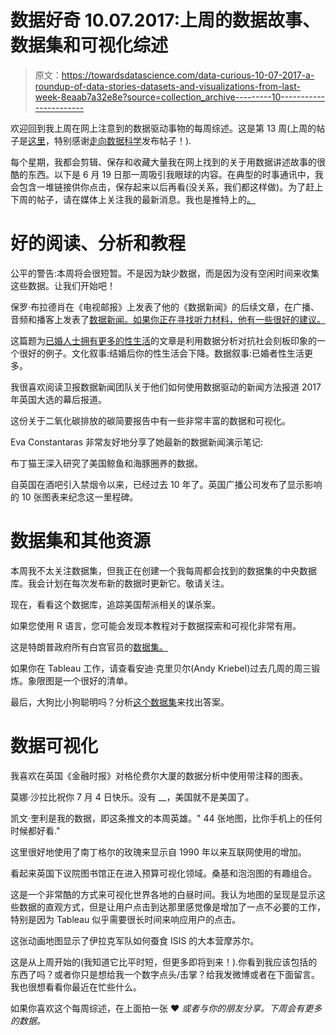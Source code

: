 # 数据好奇 10.07.2017:上周的数据故事、数据集和可视化综述

> 原文：<https://towardsdatascience.com/data-curious-10-07-2017-a-roundup-of-data-stories-datasets-and-visualizations-from-last-week-8eaab7a32e8e?source=collection_archive---------10----------------------->

欢迎回到我上周在网上注意到的数据驱动事物的每周综述。这是第 13 周(上周的帖子是[这里](https://medium.com/towards-data-science/data-curious-03-07-2017-a-roundup-of-data-stories-datasets-and-visualizations-from-last-week-f332c4c69503)，特别感谢[走向数据科学](https://medium.com/towards-data-science)发布帖子！).

每个星期，我都会剪辑、保存和收藏大量我在网上找到的关于用数据讲述故事的很酷的东西。以下是 6 月 19 日那一周吸引我眼球的内容。在典型的时事通讯中，我会包含一堆链接供你点击，保存起来以后再看(没关系，我们都这样做)。为了赶上下周的帖子，请在媒体上关注我的最新消息。我也是推特上的[。](https://twitter.com/bnj_cooley)

# 好的阅读、分析和教程

公平的警告:本周将会很短暂。不是因为缺少数据，而是因为没有空闲时间来收集这些数据。让我们开始吧！

保罗·布拉德肖在《电视邮报》上发表了他的《数据新闻》的后续文章，在广播、音频和播客上发表了[数据新闻。如果你正在寻找听力材料，他有一些很好的建议。](https://onlinejournalismblog.com/2017/07/06/data-journalism-on-radio-audio-and-podcasts/#more-24963)

这篇题为[已婚人士拥有更多的性生活](https://flowingdata.com/2017/07/03/married-people-sex/)的文章是利用数据分析对抗社会刻板印象的一个很好的例子。文化叙事:结婚后你的性生活会下降。数据叙事:已婚者性生活更多。

我很喜欢阅读卫报数据新闻团队关于他们如何使用数据驱动的新闻方法报道 2017 年英国大选的幕后报道。

这份关于二氧化碳排放的碳简要报告中有一些非常丰富的数据和可视化。

Eva Constantaras 非常友好地分享了她最新的数据新闻演示笔记:

布丁猫王深入研究了美国鲸鱼和海豚圈养的数据。

自英国在酒吧引入禁烟令以来，已经过去 10 年了。英国广播公司发布了显示影响的 10 张图表来纪念这一里程碑。

# 数据集和其他资源

本周我不太关注数据集，但我正在创建一个我每周都会找到的数据集的中央数据库。我会计划在每次发布新的数据时更新它。敬请关注。

现在，看看这个数据库，追踪美国帮派相关的谋杀案。

如果您使用 R 语言，您可能会发现本教程对于数据探索和可视化非常有用。

这是特朗普政府所有白宫官员的[数据集。](https://data.world/carlvlewis/white-house-salaries-jan-jun-30-17)

如果你在 Tableau 工作，请查看安迪·克里贝尔(Andy Kriebel)过去几周的周三锻炼。象限图是一个很好的清单。

最后，大狗比小狗聪明吗？分析[这个数据集](https://data.world/sharon/what-is-the-correlation-between-dog-size-and-intelligence)来找出答案。

# 数据可视化

我喜欢在英国《金融时报》对格伦费尔大厦的数据分析中使用带注释的图表。

莫娜·沙拉比祝你 7 月 4 日快乐。没有 __，美国就不是美国了。

凯文·奎利是我的数据，即这条推文的本周英雄。" 44 张地图，比你手机上的任何时候都好看."

这里很好地使用了南丁格尔的玫瑰来显示自 1990 年以来互联网使用的增加。

看起来英国下议院图书馆正在进入预算可视化领域。桑基和泡泡图的有趣组合。

这是一个非常酷的方式来可视化世界各地的白昼时间。我认为地图的呈现是显示这些数据的直观方式，但是让用户点击到达那里感觉像是增加了一点不必要的工作，特别是因为 Tableau 似乎需要很长时间来响应用户的点击。

这张动画地图显示了伊拉克军队如何蚕食 ISIS 的大本营摩苏尔。

这是从上周开始的(我知道它比平时短，但更多即将到来！).你看到我应该包括的东西了吗？或者你只是想给我一个数字点头/击掌？给我发微博或者在下面留言。我也很想看看你最近在忙些什么。

如果你喜欢这个每周综述，在上面拍一张 ❤️️ *或者与你的朋友分享。下周会有更多的数据。*